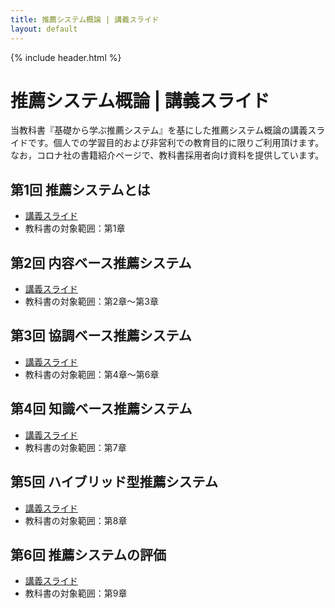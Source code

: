 ```yaml
---
title: 推薦システム概論 | 講義スライド
layout: default
---
```


{% include header.html %}

# 推薦システム概論 | 講義スライド

当教科書『基礎から学ぶ推薦システム』を基にした推薦システム概論の講義スライドです。個人での学習目的および非営利での教育目的に限りご利用頂けます。なお，コロナ社の書籍紹介ページで、教科書採用者向け資料を提供しています。

## 第1回 推薦システムとは
- [講義スライド](https://speakerdeck.com/okukenta/recsys-text-intro01_recommender_system)
- 教科書の対象範囲：第1章

## 第2回 内容ベース推薦システム
- [講義スライド](https://speakerdeck.com/okukenta/recsys-text-intro02_content-based_recommender_system)
- 教科書の対象範囲：第2章～第3章

## 第3回 協調ベース推薦システム
- [講義スライド](https://speakerdeck.com/okukenta/recsys-text-intro03_collaborative-based_recommender_system)
- 教科書の対象範囲：第4章～第6章

## 第4回 知識ベース推薦システム
- [講義スライド](https://speakerdeck.com/okukenta/recsys-text-intro04_knowledge-based_recommender_system)
- 教科書の対象範囲：第7章

## 第5回 ハイブリッド型推薦システム
- [講義スライド](https://speakerdeck.com/okukenta/recsys-text-intro05_hybrid_recommender_system)
- 教科書の対象範囲：第8章

## 第6回 推薦システムの評価
- [講義スライド](https://speakerdeck.com/okukenta/recsys-text-intro06_evaluation_of_recommender_system)
- 教科書の対象範囲：第9章
